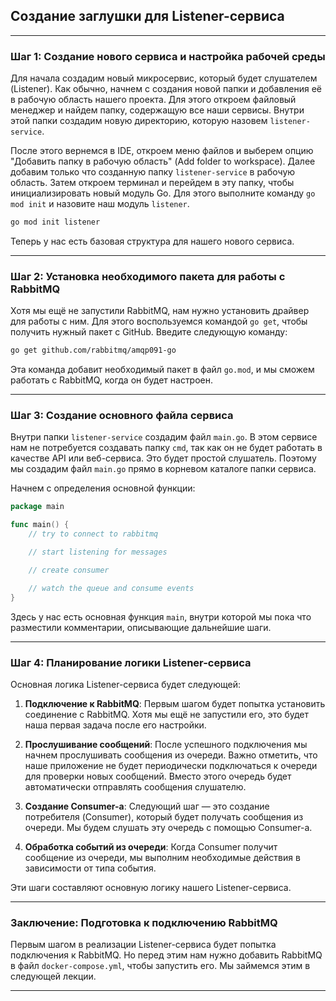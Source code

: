 ## Создание заглушки для Listener-сервиса

---

### Шаг 1: Создание нового сервиса и настройка рабочей среды

Для начала создадим новый микросервис, который будет слушателем (Listener). Как обычно, начнем с создания новой папки и добавления её в рабочую область нашего проекта. Для этого откроем файловый менеджер и найдем папку, содержащую все наши сервисы. Внутри этой папки создадим новую директорию, которую назовем `listener-service`.

После этого вернемся в IDE, откроем меню файлов и выберем опцию "Добавить папку в рабочую область" (Add folder to workspace). Далее добавим только что созданную папку `listener-service` в рабочую область. Затем откроем терминал и перейдем в эту папку, чтобы инициализировать новый модуль Go. Для этого выполните команду `go mod init` и назовите наш модуль `listener`.

```sh
go mod init listener
```

Теперь у нас есть базовая структура для нашего нового сервиса.

---

### Шаг 2: Установка необходимого пакета для работы с RabbitMQ

Хотя мы ещё не запустили RabbitMQ, нам нужно установить драйвер для работы с ним. Для этого воспользуемся командой `go get`, чтобы получить нужный пакет с GitHub. Введите следующую команду:

```sh
go get github.com/rabbitmq/amqp091-go
```

Эта команда добавит необходимый пакет в файл `go.mod`, и мы сможем работать с RabbitMQ, когда он будет настроен.

---

### Шаг 3: Создание основного файла сервиса

Внутри папки `listener-service` создадим файл `main.go`. В этом сервисе нам не потребуется создавать папку `cmd`, так как он не будет работать в качестве API или веб-сервиса. Это будет простой слушатель. Поэтому мы создадим файл `main.go` прямо в корневом каталоге папки сервиса.

Начнем с определения основной функции:

```go
package main

func main() {
	// try to connect to rabbitmq

	// start listening for messages

	// create consumer

	// watch the queue and consume events
}
```

Здесь у нас есть основная функция `main`, внутри которой мы пока что разместили комментарии, описывающие дальнейшие шаги.

---

### Шаг 4: Планирование логики Listener-сервиса

Основная логика Listener-сервиса будет следующей:

1. **Подключение к RabbitMQ**: Первым шагом будет попытка установить соединение с RabbitMQ. Хотя мы ещё не запустили его, это будет наша первая задача после его настройки.
  
2. **Прослушивание сообщений**: После успешного подключения мы начнем прослушивать сообщения из очереди. Важно отметить, что наше приложение не будет периодически подключаться к очереди для проверки новых сообщений. Вместо этого очередь будет автоматически отправлять сообщения слушателю.
  
3. **Создание Consumer-а**: Следующий шаг — это создание потребителя (Consumer), который будет получать сообщения из очереди. Мы будем слушать эту очередь с помощью Consumer-а.
  
4. **Обработка событий из очереди**: Когда Consumer получит сообщение из очереди, мы выполним необходимые действия в зависимости от типа события.

Эти шаги составляют основную логику нашего Listener-сервиса.

---

### Заключение: Подготовка к подключению RabbitMQ

Первым шагом в реализации Listener-сервиса будет попытка подключения к RabbitMQ. Но перед этим нам нужно добавить RabbitMQ в файл `docker-compose.yml`, чтобы запустить его. Мы займемся этим в следующей лекции.

---
